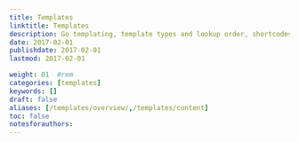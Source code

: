 ```yaml
---
title: Templates
linktitle: Templates
description: Go templating, template types and lookup order, shortcodes, and data.
date: 2017-02-01
publishdate: 2017-02-01
lastmod: 2017-02-01

weight: 01	#rem
categories: [templates]
keywords: []
draft: false
aliases: [/templates/overview/,/templates/content]
toc: false
notesforauthors:
---
```

